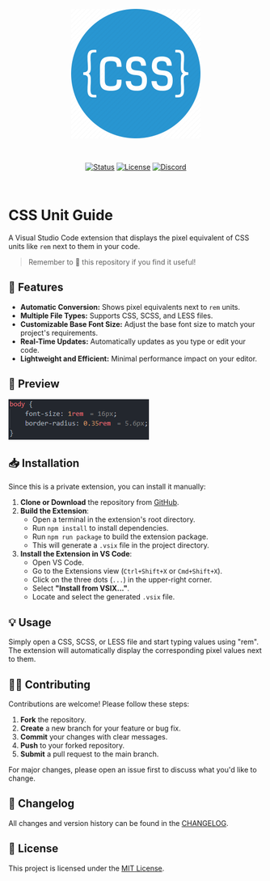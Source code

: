 <!-- # CSS Unit Guide

[![Status](https://img.shields.io/badge/status-Not_Released-e44d3c.svg)](https://github.com/Walkaisa/css-unit-guide)
[![License](https://img.shields.io/github/license/Walkaisa/css-unit-guide)](https://github.com/Walkaisa/css-unit-guide/blob/master/LICENSE.txt)
[![Release](https://img.shields.io/github/v/release/Walkaisa/css-unit-guide.svg)](https://github.com/Walkaisa/css-unit-guide/releases/latest)
[![Downloads](https://img.shields.io/github/downloads/Walkaisa/css-unit-guide/total.svg)](https://github.com/Walkaisa/css-unit-guide)
[![Discord](https://img.shields.io/discord/996889527698341978?label=discord)](https://walkaisa.dev/discord) -->

<div align="center">

[<img width="256" alt="CSS Unit Guide Logo" src="assets/icon.png" />](#)

<br />

[![Status](https://img.shields.io/badge/status-RELEASED-2ecc6e.svg)](https://github.com/Walkaisa/css-unit-guide)
[![License](https://img.shields.io/github/license/Walkaisa/css-unit-guide)](https://github.com/Walkaisa/css-unit-guide/blob/master/LICENSE.txt)
[![Discord](https://img.shields.io/discord/996889527698341978?label=discord)](https://walkaisa.dev/discord)

</div>

<br />

# CSS Unit Guide

A Visual Studio Code extension that displays the pixel equivalent of CSS units like `rem` next to them in your code.

> Remember to 🌟 this repository if you find it useful!

## 📌 Features

- **Automatic Conversion:** Shows pixel equivalents next to `rem` units.
- **Multiple File Types:** Supports CSS, SCSS, and LESS files.
- **Customizable Base Font Size:** Adjust the base font size to match your project's requirements.
- **Real-Time Updates:** Automatically updates as you type or edit your code.
- **Lightweight and Efficient:** Minimal performance impact on your editor.

## 👀 Preview

![CSS Unit Guide in action](assets/images/preview.png)

## 📥 Installation

Since this is a private extension, you can install it manually:

1. **Clone or Download** the repository from [GitHub](https://github.com/Walkaisa/css-unit-guide).
2. **Build the Extension**:
   - Open a terminal in the extension's root directory.
   - Run `npm install` to install dependencies.
   - Run `npm run package` to build the extension package.
   - This will generate a `.vsix` file in the project directory.
3. **Install the Extension in VS Code**:
   - Open VS Code.
   - Go to the Extensions view (`Ctrl+Shift+X` or `Cmd+Shift+X`).
   - Click on the three dots (`...`) in the upper-right corner.
   - Select **"Install from VSIX..."**.
   - Locate and select the generated `.vsix` file.

## 💡 Usage

Simply open a CSS, SCSS, or LESS file and start typing values using "rem". The extension will automatically display the corresponding pixel values next to them.


## 👨‍💻 Contributing

Contributions are welcome! Please follow these steps:

1. **Fork** the repository.
2. **Create** a new branch for your feature or bug fix.
3. **Commit** your changes with clear messages.
4. **Push** to your forked repository.
5. **Submit** a pull request to the main branch.

For major changes, please open an issue first to discuss what you'd like to change.

## 📝 Changelog

All changes and version history can be found in the [CHANGELOG](CHANGELOG.md).

## 📄 License

This project is licensed under the [MIT License](LICENSE.txt).

[vsmp-link]:                https://marketplace.visualstudio.com/items?itemName=LeonardSSH.vscord
[ovsx-link]:                https://open-vsx.org/extension/LeonardSSH/vscord

[shield-vsmp-version]:      https://img.shields.io/visual-studio-marketplace/v/LeonardSSH.vscord?label=Visual%20Studio%20Marketplace
[shield-vsmp-downloads]:    https://img.shields.io/visual-studio-marketplace/d/LeonardSSH.vscord
[shield-vsmp-installs]:     https://img.shields.io/visual-studio-marketplace/i/LeonardSSH.vscord
[shield-vsmp-rating]:       https://img.shields.io/visual-studio-marketplace/r/LeonardSSH.vscord

[shield-ovsx-version]:      https://img.shields.io/open-vsx/v/LeonardSSH/vscord?label=OpenVSX%20Marketplace
[shield-ovsx-downloads]:    https://img.shields.io/open-vsx/dt/LeonardSSH/vscord
[shield-ovsx-rating]:       https://img.shields.io/open-vsx/rating/LeonardSSH/vscord

[github-workflows-ci]:      https://github.com/leonardssh/vscord/actions/workflows/CI.yml
[shield-workflows-ci]:      https://github.com/leonardssh/vscord/actions/workflows/CI.yml/badge.svg

[github-workflows-cd]:      https://github.com/leonardssh/vscord/actions/workflows/CD.yml
[shield-workflows-cd]:      https://github.com/leonardssh/vscord/actions/workflows/CD.yml/badge.svg

[gitter-vscord-support]:    https://gitter.im/LeonardSSH/vscord-support?utm_source=badge&utm_medium=badge&utm_campaign=pr-badge
[shield-gitter-support]:    https://img.shields.io/badge/gitter-support%20chat-green?color=40aa8b
